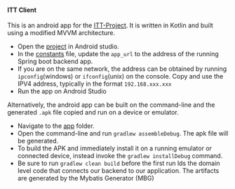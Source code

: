 #### ITT Client
This is an android app for the [ITT-Project](https://github.com/users/Nyariki/projects/2). It is written in Kotlin and built using a modified MVVM architecture.

- Open the [project](ITT-CLIENT) in Android studio.
- In the [constants](app/src/main/res/values/constants.xml) file, update the ```app_url``` to the address of the running Spring boot backend app.  
- If you are on the same network, the address can be obtained by running ```ipconfig```(windows) or ```ifconfig```(unix) on the console. Copy and use the IPV4 address, typically in the format ```192.168.xxx.xxx```  
- Run the app on Android Studio

Alternatively, the android app can be built on the command-line and the generated ```.apk``` file copied and run on a device or emulator. 
- Navigate to the [app](app) folder.
- Open the command-line and run ```gradlew assembleDebug```. The apk file will be generated.
- To build the APK and immediately install it on a running emulator or connected device, instead invoke the ```gradlew installDebug``` command.
- Be sure to run  ```gradlew clean build``` before the first run
lds the domain level code that connects our backend to our application. The artifacts are generated by the Mybatis Generator (MBG)